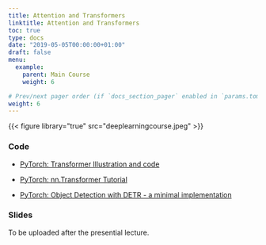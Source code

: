 ```yaml
---
title: Attention and Transformers
linktitle: Attention and Transformers
toc: true
type: docs
date: "2019-05-05T00:00:00+01:00"
draft: false
menu:
  example:
    parent: Main Course
    weight: 6

# Prev/next pager order (if `docs_section_pager` enabled in `params.toml`)
weight: 6
---
```


{{< figure library="true" src="deeplearningcourse.jpeg" >}}

### Code

* [PyTorch: Transformer Illustration and code](https://githubtocolab.com/dlmacedo/starter-academic/blob/master/content/courses/deeplearning/notebooks/pytorch/Transformer_Illustration_and_code.ipynb)

* [PyTorch: nn.Transformer Tutorial](https://githubtocolab.com/dlmacedo/starter-academic/blob/master/content/courses/deeplearning/notebooks/pytorch/transformer_tutorial.ipynb)

* [PyTorch: Object Detection with DETR - a minimal implementation](https://githubtocolab.com/dlmacedo/starter-academic/blob/master/content/courses/deeplearning/notebooks/pytorch/detr_demo.ipynb)

### Slides

To be uploaded after the presential lecture.

